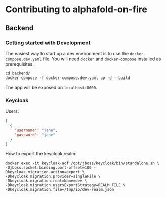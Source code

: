 # Contributing to alphafold-on-fire
## Backend
### Getting started with Development
The easiest way to start up a dev environment is to use the `docker-compose.dev.yaml` file.
You will need `docker` and `docker-compose` installed as prerequisites.
```console
cd backend/
docker-compose -f docker-compose.dev.yaml up -d --build
```
The app will be exposed on `localhost:8000`.

### Keycloak
Users:
```json
[
  {
    "username": "jane",
    "password": "jane"
  }
]
```

How to export the keycloak realm:
```console
docker exec -it keycloak-aof /opt/jboss/keycloak/bin/standalone.sh \
-Djboss.socket.binding.port-offset=100 -Dkeycloak.migration.action=export \
-Dkeycloak.migration.provider=singleFile \
-Dkeycloak.migration.realmName=dev \
-Dkeycloak.migration.usersExportStrategy=REALM_FILE \
-Dkeycloak.migration.file=/tmp/io/dev-realm.json
```

